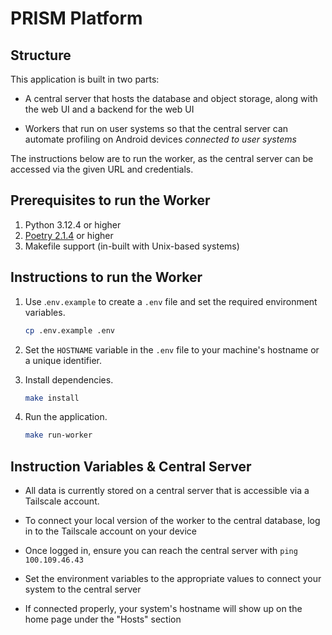 # PRISM Platform

## Structure

This application is built in two parts:

- A central server that hosts the database and object storage, along with the web UI and a backend for the web UI

- Workers that run on user systems so that the central server can automate profiling on Android devices _connected to user systems_

The instructions below are to run the worker, as the central server can be accessed via the given URL and credentials. 

## Prerequisites to run the Worker

1. Python 3.12.4 or higher
2. [Poetry 2.1.4](https://python-poetry.org/docs/#installing-with-the-official-installer) or higher 
3. Makefile support (in-built with Unix-based systems)

## Instructions to run the Worker

1. Use .`env.example` to create a `.env` file and set the required environment variables.
    ```bash
    cp .env.example .env
   ```

2. Set the `HOSTNAME` variable in the `.env` file to your machine's hostname or a unique identifier.

3. Install dependencies.
    ```bash
    make install
    ```

4. Run the application.
    ```bash
   make run-worker
   ```

## Instruction Variables & Central Server

- All data is currently stored on a central server that is accessible via a Tailscale account. 

- To connect your local version of the worker to the central database, log in to the Tailscale account on your device 

- Once logged in, ensure you can reach the central server with `ping 100.109.46.43`

- Set the environment variables to the appropriate values to connect your system to the central server

- If connected properly, your system's hostname will show up on the home page under the "Hosts" section

